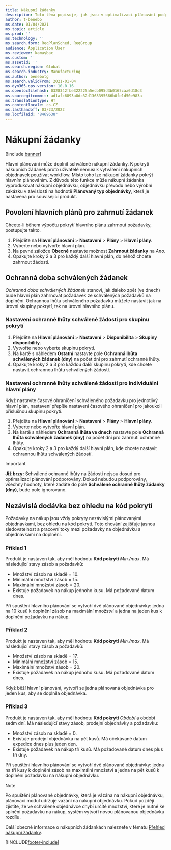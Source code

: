 ```yaml
---
title: Nákupní žádanky
description: Toto téma popisuje, jak jsou v optimalizaci plánování podporovány nákupní žádanky.
author: t-benebo
ms.date: 01/04/2021
ms.topic: article
ms.prod: ''
ms.technology: ''
ms.search.form: ReqPlanSched, ReqGroup
audience: Application User
ms.reviewer: kamaybac
ms.custom: ''
ms.assetid: ''
ms.search.region: Global
ms.search.industry: Manufacturing
ms.author: benebotg
ms.search.validFrom: 2021-01-04
ms.dyn365.ops.version: 10.0.16
ms.openlocfilehash: 0328342fbe322225a5ecb095d3b0165caa6d18d3
ms.sourcegitcommit: ad1afc6893a8dc32d1363395666b0fe1d50e983a
ms.translationtype: HT
ms.contentlocale: cs-CZ
ms.lasthandoff: 03/23/2022
ms.locfileid: "8469638"
---
```

# <a name="purchase-requisitions"></a>Nákupní žádanky

[!include [banner](../../includes/banner.md)]

Hlavní plánování může doplnit schválené nákupní žádanky. K pokrytí nákupních žádanek proto uživatelé nemusí k vytváření nákupních objednávek používat workflow. Místo toho lze nákupní žádanky pokrýt hlavním plánováním. Z důvodu této funkce může nákupní žádanka vyprodukovat nákupní objednávku, objednávku převodu nebo výrobní zakázku v závislosti na hodnotě **Plánovaný typ objednávky**, která je nastavena pro související produkt.

## <a name="enable-master-plans-to-include-requisitions"></a>Povolení hlavních plánů pro zahrnutí žádanek

Chcete-li během výpočtu pokrytí hlavního plánu zahrnout požadavky, postupujte takto.

1. Přejděte na **Hlavní plánování** \> **Nastavení** \> **Plány** \> **Hlavní plány**.
1. Vyberte nebo vytvořte hlavní plán.
1. Na pevné záložce **Obecné** nastavte možnost **Zahrnout žádanky** na *Ano*.
1. Opakujte kroky 2 a 3 pro každý další hlavní plán, do něhož chcete zahrnout žádosti.

## <a name="approved-requisitions-time-fence"></a>Ochranná doba schválených žádanek

*Ochranná doba schválených žádanek* stanoví, jak daleko zpět (ve dnech) bude hlavní plán zahrnovat požadavek ze schválených požadavků na doplnění. Ochrannou lhůtu schváleného požadavku můžete nastavit jak na úrovni skupiny pokrytí, tak na úrovni hlavního plánu.

### <a name="set-the-approved-requisitions-time-fence-for-a-coverage-group"></a>Nastavení ochranné lhůty schválené žádosti pro skupinu pokrytí

1. Přejděte na **Hlavní plánování** \> **Nastavení** \> **Disponibilita** \> **Skupiny disponibility**.
1. Vytvořte nebo vyberte skupinu pokrytí.
1. Na kartě s náhledem **Ostatní** nastavte pole **Ochranná lhůta schválených žádanek (dny)** na počet dní pro zahrnutí ochranné lhůty.
1. Opakujte kroky 2 a 3 pro každou další skupinu pokrytí, kde chcete nastavit ochrannou lhůtu schválených žádostí.

### <a name="set-the-approved-requisitions-time-fence-for-individual-master-plans"></a>Nastavení ochranné lhůty schválené žádosti pro individuální hlavní plány

Když nastavíte časové ohraničení schváleného požadavku pro jednotlivý hlavní plán, nastavení přepíše nastavení časového ohraničení pro jakoukoli příslušnou skupinu pokrytí.

1. Přejděte na **Hlavní plánování** \> **Nastavení** \> **Plány** \> **Hlavní plány**.
1. Vyberte nebo vytvořte hlavní plán.
1. Na kartě s náhledem **Ochranná lhůta ve dnech** nastavte pole **Ochranná lhůta schválených žádanek (dny)** na počet dní pro zahrnutí ochranné lhůty.
1. Opakujte kroky 2 a 3 pro každý další hlavní plán, kde chcete nastavit ochrannou lhůtu schválených žádostí.

> [!IMPORTANT]
> **Již brzy:** Schválené ochranné lhůty na žádosti nejsou dosud pro optimalizaci plánování podporovány. Dokud nebudou podporovány, všechny hodnoty, které zadáte do pole **Schválené ochranné lhůty žádanky (dny)**, bude pole ignorováno.

## <a name="independent-supply-regardless-of-coverage-code"></a>Nezávislá dodávka bez ohledu na kód pokrytí

Požadavky na nákup jsou vždy pokryty nezávislými plánovanými objednávkami, bez ohledu na kód pokrytí. Toto chování zajišťuje jasnou sledovatelnost a pracovní toky mezi požadavky na objednávku a objednávkami na doplnění.

### <a name="example-1"></a>Příklad 1

Produkt je nastaven tak, aby měl hodnotu **Kód pokrytí** *Min./max*. Má následující stavy zásob a požadavků:

- Množství zásob na skladě = 10.
- Minimální množství zásob = 15.
- Maximální množství zásob = 20.
- Existuje požadavek na nákup jednoho kusu. Má požadované datum dnes.

Při spuštění hlavního plánování se vytvoří dvě plánované objednávky: jedna na 10 kusů k doplnění zásob na maximální množství a jedna na jeden kus k doplnění požadavku na nákup.

### <a name="example-2"></a>Příklad 2

Produkt je nastaven tak, aby měl hodnotu **Kód pokrytí** *Min./max*. Má následující stavy zásob a požadavků:

- Množství zásob na skladě = 17.
- Minimální množství zásob = 15.
- Maximální množství zásob = 20.
- Existuje požadavek na nákup jednoho kusu. Má požadované datum dnes.

Když běží hlavní plánování, vytvoří se jedna plánovaná objednávka pro jeden kus, aby se doplnila objednávka.

### <a name="example-3"></a>Příklad 3

Produkt je nastaven tak, aby měl hodnotu **Kód pokrytí** *Období* a období sedm dní. Má následující stavy zásob, prodejní objednávky a požadavku:

- Množství zásob na skladě = 0.
- Existuje prodejní objednávka na pět kusů. Má očekávané datum expedice dnes plus jeden den.
- Existuje požadavek na nákup tří kusů. Má požadované datum dnes plus tři dny.

Při spuštění hlavního plánování se vytvoří dvě plánované objednávky: jedna na tři kusy k doplnění zásob na maximální množství a jedna na pět kusů k doplnění požadavku na nákupní objednávku.

> [!NOTE]
> Po spuštění plánované objednávky, která je vázána na nákupní objednávku, plánovací modul udržuje vázání na nákupní objednávku. Pokud později zjistíte, že ve schválené objednávce chybí určité množství, které je nutné ke splnění požadavku na nákup, systém vytvoří novou plánovanou objednávku rozdílu.

Další obecné informace o nákupních žádankách naleznete v tématu [Přehled nákupní žádanky](../../procurement/purchase-requisitions-overview.md).


[!INCLUDE[footer-include](../../../includes/footer-banner.md)]